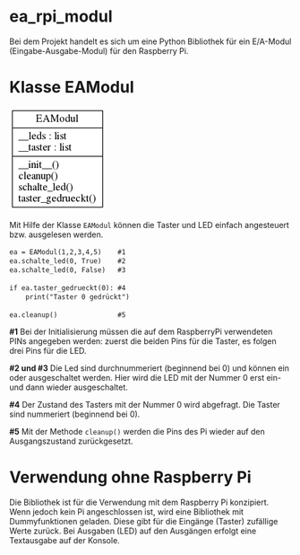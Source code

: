ea_rpi_modul
============

Bei dem Projekt handelt es sich um eine Python Bibliothek für ein E/A-Modul (Eingabe-Ausgabe-Modul) für den Raspberry Pi.

Klasse EAModul
==============

![Klassendiagramm (automatisch generiert mit pyreverse)](./klassendiagramm.png)

Mit Hilfe der Klasse `EAModul` können die Taster und LED einfach angesteuert bzw. ausgelesen werden. 

    ea = EAModul(1,2,3,4,5)    #1
    ea.schalte_led(0, True)    #2
    ea.schalte_led(0, False)   #3
    
    if ea.taster_gedrueckt(0): #4
        print("Taster 0 gedrückt")
        
    ea.cleanup()               #5



**#1** Bei der Initialisierung müssen die auf dem RaspberryPi verwendeten PINs angegeben werden: zuerst die beiden Pins für die Taster, es folgen drei Pins für die LED.

**#2 und #3** Die Led sind durchnummeriert (beginnend bei 0) und können ein oder ausgeschaltet werden. Hier wird die LED mit der Nummer 0 erst ein- und dann wieder ausgeschaltet.

**#4** Der Zustand des Tasters mit der Nummer 0 wird abgefragt. Die Taster sind nummeriert (beginnend bei 0).

**#5** Mit der Methode `cleanup()` werden die Pins des Pi wieder auf den Ausgangszustand zurückgesetzt.


Verwendung ohne Raspberry Pi
============================

Die Bibliothek ist für die Verwendung mit dem Raspberry Pi konzipiert. Wenn jedoch kein Pi angeschlossen ist, wird eine Bibliothek mit Dummyfunktionen geladen. Diese gibt für die Eingänge (Taster) zufällige Werte zurück. Bei Ausgaben (LED) auf den Ausgängen erfolgt eine Textausgabe auf der Konsole.